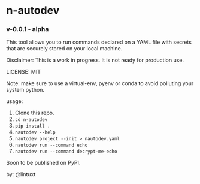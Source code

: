# n-autodev

### v-0.0.1 - alpha

This tool allows you to run commands declared on a YAML file with secrets that are securely stored on your local machine.

Disclaimer: This is a work in progress. It is not ready for production use.

LICENSE: MIT

Note: make sure to use a virtual-env, pyenv or conda to avoid polluting your system python.

usage:
1) Clone this repo.
2) `cd n-autodev`
3) `pip install .`
4) `nautodev --help`
5) `nautodev project --init > nautodev.yaml`
6) `nautodev run --command echo`
7) `nautodev run --command decrypt-me-echo`

Soon to be published on PyPI.

by: @lintuxt
